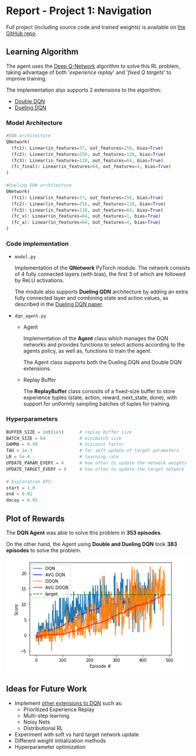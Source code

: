 # Report - Project 1: Navigation

Full project (including source code and trained weights) is available on [the GitHub repo](https://github.com/tiagovcosta/DRLND_P1_Navigation).

## Learning Algorithm

The agent uses the [Deep Q-Network](https://storage.googleapis.com/deepmind-media/dqn/DQNNaturePaper.pdf) algorithm to solve this RL problem, taking advantage of both '*experience replay*' and '*fixed Q targets*' to improve training.

The implementation also supports 2 extensions to the algorithm:
-  [Double DQN](https://arxiv.org/abs/1509.06461)
-  [Dueling DQN](https://arxiv.org/abs/1511.06581)

### Model Architecture

```python
#DQN architecture
QNetwork(
  (fc1): Linear(in_features=37, out_features=256, bias=True)
  (fc2): Linear(in_features=256, out_features=128, bias=True)
  (fc3): Linear(in_features=128, out_features=64, bias=True)
  (fc_final): Linear(in_features=64, out_features=4, bias=True)
)

#Dueling DQN architecture
QNetwork(
  (fc1): Linear(in_features=37, out_features=256, bias=True)
  (fc2): Linear(in_features=256, out_features=128, bias=True)
  (fc3): Linear(in_features=128, out_features=64, bias=True)
  (fc_v): Linear(in_features=64, out_features=1, bias=True)
  (fc_a): Linear(in_features=64, out_features=4, bias=True)
)
```

### Code implementation

- `model.py`

    Implementation of the **QNetwork** PyTorch module. The network consists of 4 fully connected layers (with bias), the first 3 of which are followed by ReLU activations.

    The module also supports **Dueling QDN** architecture by adding an extra fully connected layer and combining state and action values, as described in the [Dueling DQN paper](https://arxiv.org/abs/1511.06581).

- `dqn_agent.py`

    - Agent

        Implementation of the **Agent** class which manages the DQN networks and provides functions to select actions according to the agents policy, as well as, functions to train the agent.

        The Agent class supports both the Dueling DQN and Double DQN extensions.

    - Replay Buffer

        The **ReplayBuffer** class consisits of a fixed-size buffer to store experience tuples (state, action, reward, next_state, done), with support for uniformly sampling batches of tuples for training.

### Hyperparameters

```python
BUFFER_SIZE = int(1e5)      # replay buffer size
BATCH_SIZE = 64             # minibatch size
GAMMA = 0.99                # discount factor
TAU = 1e-3                  # for soft update of target parameters
LR = 5e-4                   # learning rate 
UPDATE_PARAM_EVERY = 4      # how often to update the network weights
UPDATE_TARGET_EVERY = 8     # how often to update the target network

# Exploration EPS:
start = 1.0
end = 0.02
decay = 0.95
```

## Plot of Rewards

The **DQN Agent** was able to solve this problem in **353 episodes**.

On the other hand, the Agent using **Double and Dueling DQN** took **383 episodes** to solve the problem.

![Reward plot][reward_plot]

## Ideas for Future Work

* Implement [other extensions to DQN](https://arxiv.org/pdf/1710.02298.pdf) such as:
    * Prioritized Experience Replay
    * Multi-step learning
    * Noisy Nets
    * Distributional RL
* Experiment with soft vs hard target network update
* Different weight initialization methods
* Hyperparameter optimization

[reward_plot]: reward_plot.png "Reward plot"